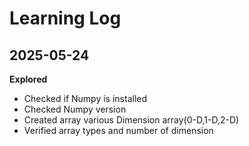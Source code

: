 # Learning Log

## 2025-05-24
**Explored**
 - Checked if Numpy is installed
 - Checked Numpy version
 - Created array various Dimension array(0-D,1-D,2-D)
 - Verified array types and number of dimension
